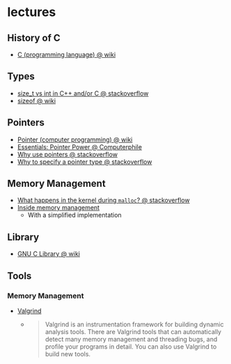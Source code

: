 
# lectures

## History of C
- [C (programming language) @ wiki](https://en.wikipedia.org/wiki/C_(programming_language)#CITEREFKernighanRitchie1978)

## Types
- [size_t vs int in C++ and/or C @ stackoverflow](https://stackoverflow.com/questions/994288/size-t-vs-int-in-c-and-or-c)
- [sizeof @ wiki](https://en.wikipedia.org/wiki/Sizeof)

## Pointers
- [Pointer (computer programming) @ wiki](https://en.wikipedia.org/wiki/Pointer_(computer_programming))
- [Essentials: Pointer Power @ Computerphile](https://youtu.be/t5NszbIerYc)
- [Why use pointers @ stackoverflow](https://stackoverflow.com/questions/162941/why-use-pointers#:~:text=Pointers%20allow%20you%20to%20refer,components%20in%20your%20data%20structures.)
- [Why to specify a pointer type @ stackoverflow](https://stackoverflow.com/questions/38822692/why-to-specify-a-pointer-type)

## Memory Management
- [What happens in the kernel during `malloc`? @ stackoverflow](https://stackoverflow.com/q/5716100/1833118)
- [Inside memory management](https://developer.ibm.com/tutorials/l-memory/)
  - With a simplified implementation

## Library
- [GNU C Library @ wiki](https://en.wikipedia.org/wiki/GNU_C_Library)

## Tools

### Memory Management
- [Valgrind](https://valgrind.org/)
  - > Valgrind is an instrumentation framework for building dynamic analysis tools.
      There are Valgrind tools that can automatically detect many memory management and threading bugs, and profile your programs in detail.
      You can also use Valgrind to build new tools.